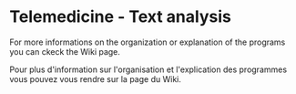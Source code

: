 # Telemedicine - Text analysis

For more informations on the organization or explanation of the programs you can ckeck the Wiki page.

Pour plus d'information sur l'organisation et l'explication des programmes vous pouvez vous rendre sur la page du Wiki.
